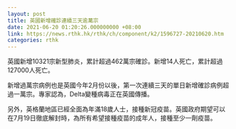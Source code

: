 ```yaml
---
layout: post
title: 英國新增確診連續三天逾萬宗
date: 2021-06-20 01:20:26.000000000 +08:00
link: https://news.rthk.hk/rthk/ch/component/k2/1596727-20210620.htm
categories: rthk
---
```


英國新增10321宗新型肺炎，累計超過462萬宗確診。新增14人死亡，累計超過127000人死亡。

新增過萬宗病例也是英國今年2月份以後，第一次連續三天的單日新增確診病例超過一萬宗。專家認為，Delta變種病毒正在英國傳播。

另外，英格蘭地區已經全面為年滿18歲人士，接種新冠疫苗。英國政府期望可以在7月19日徹底解封時，為所有希望接種疫苗的成年人，接種至少一劑疫苗。
